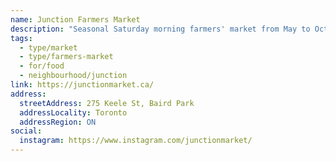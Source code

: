 ```yaml
---
name: Junction Farmers Market
description: "Seasonal Saturday morning farmers' market from May to October at Baird Park."
tags:
  - type/market
  - type/farmers-market
  - for/food
  - neighbourhood/junction
link: https://junctionmarket.ca/
address:
  streetAddress: 275 Keele St, Baird Park
  addressLocality: Toronto
  addressRegion: ON
social:
  instagram: https://www.instagram.com/junctionmarket/
---
```

